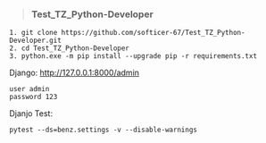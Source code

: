 > ### Test_TZ_Python-Developer

    1. git clone https://github.com/softicer-67/Test_TZ_Python-Developer.git
    2. cd Test_TZ_Python-Developer
    3. python.exe -m pip install --upgrade pip -r requirements.txt
  
  Django:
    http://127.0.0.1:8000/admin
    
    user admin
    password 123
    
  Djanjo Test:
    
    pytest --ds=benz.settings -v --disable-warnings
